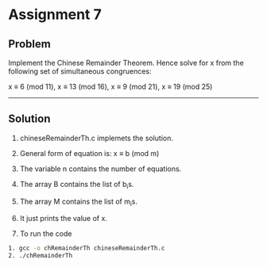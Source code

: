 # Assignment 7

## Problem

Implement the Chinese Remainder Theorem. Hence solve for x from the following set of
simultaneous congruences:

x ≡ 6 (mod 11), x ≡ 13 (mod 16), x ≡ 9 (mod 21), x ≡ 19 (mod 25)

---

## Solution

1. chineseRemainderTh.c implemets the solution.

2. General form of equation is: x ≡ b (mod m)

3. The variable n contains the number of equations.

4. The array B contains the list of b<sub>i</sub>s.

5. The array M contains the list of m<sub>i</sub>s.

6. It just prints the value of x.

7. To run the code

```bash
1. gcc -o chRemainderTh chineseRemainderTh.c
2. ./chRemainderTh
```
